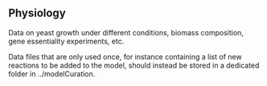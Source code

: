 ## Physiology

Data on yeast growth under different conditions, biomass composition, gene essentiality experiments, etc.

Data files that are only used once, for instance containing a list of new reactions to be added to the model, should instead be stored in a dedicated folder in ../modelCuration.

